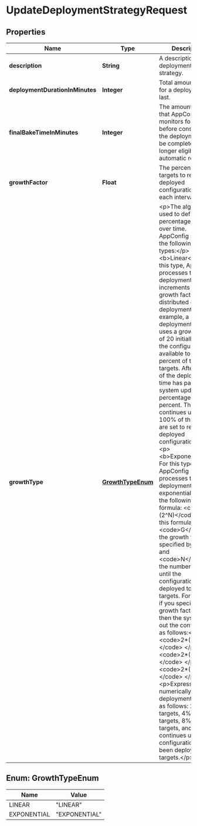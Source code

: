 

# UpdateDeploymentStrategyRequest


## Properties

| Name | Type | Description | Notes |
|------------ | ------------- | ------------- | -------------|
|**description** | **String** | A description of the deployment strategy. |  [optional] |
|**deploymentDurationInMinutes** | **Integer** | Total amount of time for a deployment to last. |  [optional] |
|**finalBakeTimeInMinutes** | **Integer** | The amount of time that AppConfig monitors for alarms before considering the deployment to be complete and no longer eligible for automatic rollback. |  [optional] |
|**growthFactor** | **Float** | The percentage of targets to receive a deployed configuration during each interval. |  [optional] |
|**growthType** | [**GrowthTypeEnum**](#GrowthTypeEnum) | &lt;p&gt;The algorithm used to define how percentage grows over time. AppConfig supports the following growth types:&lt;/p&gt; &lt;p&gt; &lt;b&gt;Linear&lt;/b&gt;: For this type, AppConfig processes the deployment by increments of the growth factor evenly distributed over the deployment time. For example, a linear deployment that uses a growth factor of 20 initially makes the configuration available to 20 percent of the targets. After 1/5th of the deployment time has passed, the system updates the percentage to 40 percent. This continues until 100% of the targets are set to receive the deployed configuration.&lt;/p&gt; &lt;p&gt; &lt;b&gt;Exponential&lt;/b&gt;: For this type, AppConfig processes the deployment exponentially using the following formula: &lt;code&gt;G*(2^N)&lt;/code&gt;. In this formula, &lt;code&gt;G&lt;/code&gt; is the growth factor specified by the user and &lt;code&gt;N&lt;/code&gt; is the number of steps until the configuration is deployed to all targets. For example, if you specify a growth factor of 2, then the system rolls out the configuration as follows:&lt;/p&gt; &lt;p&gt; &lt;code&gt;2*(2^0)&lt;/code&gt; &lt;/p&gt; &lt;p&gt; &lt;code&gt;2*(2^1)&lt;/code&gt; &lt;/p&gt; &lt;p&gt; &lt;code&gt;2*(2^2)&lt;/code&gt; &lt;/p&gt; &lt;p&gt;Expressed numerically, the deployment rolls out as follows: 2% of the targets, 4% of the targets, 8% of the targets, and continues until the configuration has been deployed to all targets.&lt;/p&gt; |  [optional] |



## Enum: GrowthTypeEnum

| Name | Value |
|---- | -----|
| LINEAR | &quot;LINEAR&quot; |
| EXPONENTIAL | &quot;EXPONENTIAL&quot; |



